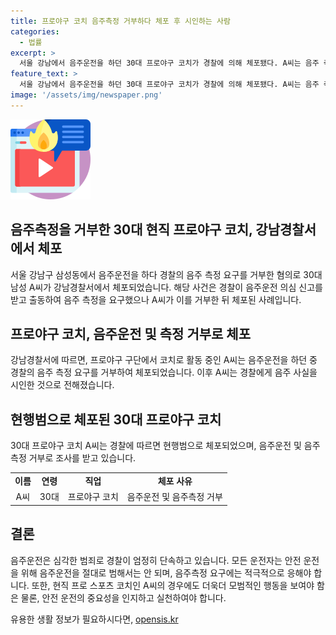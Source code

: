 ```yaml
---
title: 프로야구 코치 음주측정 거부하다 체포 후 시인하는 사람
categories:
  - 법률
excerpt: >
  서울 강남에서 음주운전을 하던 30대 프로야구 코치가 경찰에 의해 체포됐다. A씨는 음주 측정을 거부한 혐의로 조사를 받고 있다. 경찰은 음주운전 의심 신고를 받고 현행범으로 체포했으며, A씨는 이후 음주 사실을 시인했다. 현재 A씨는 프로야구 구단에서 코치로 활동 중이다.
feature_text: >
  서울 강남에서 음주운전을 하던 30대 프로야구 코치가 경찰에 의해 체포됐다. A씨는 음주 측정을 거부한 혐의로 조사를 받고 있다. 경찰은 음주운전 의심 신고를 받고 현행범으로 체포했으며, A씨는 이후 음주 사실을 시인했다. 현재 A씨는 프로야구 구단에서 코치로 활동 중이다.
image: '/assets/img/newspaper.png'
---
```


<p><img src="/assets/img/news.png" alt="rentncar 속보" /></p>

<h2 data-ke-size="size20">음주측정을 거부한 30대 현직 프로야구 코치, 강남경찰서에서 체포</h2>

<p data-ke-size="size16">서울 강남구 삼성동에서 음주운전을 하다 경찰의 음주 측정 요구를 거부한 혐의로 30대 남성 A씨가 강남경찰서에서 체포되었습니다. 해당 사건은 경찰이 음주운전 의심 신고를 받고 출동하여 음주 측정을 요구했으나 A씨가 이를 거부한 뒤 체포된 사례입니다.</p>

<h2 data-ke-size="size26">프로야구 코치, 음주운전 및 측정 거부로 체포</h2>

<p data-ke-size="size16">강남경찰서에 따르면, 프로야구 구단에서 코치로 활동 중인 A씨는 음주운전을 하던 중 경찰의 음주 측정 요구를 거부하여 체포되었습니다. 이후 A씨는 경찰에게 음주 사실을 시인한 것으로 전해졌습니다.</p>

<h2 data-ke-size="size26">현행범으로 체포된 30대 프로야구 코치</h2>

<p data-ke-size="size16">30대 프로야구 코치 A씨는 경찰에 따르면 현행범으로 체포되었으며, 음주운전 및 음주측정 거부로 조사를 받고 있습니다.</p>

<table>
    <tr>
        <td style="text-align: center; height: 17px;"><b>이름</b></td>
        <td style="text-align: center; height: 17px;"><b>연령</b></td>
        <td style="text-align: center; height: 17px;"><b>직업</b></td>
        <td style="text-align: center; height: 17px;"><b>체포 사유</b></td>
    </tr>
    <tr>
        <td style="text-align: center; height: 17px;">A씨</td>
        <td style="text-align: center; height: 17px;">30대</td>
        <td style="text-align: center; height: 17px;">프로야구 코치</td>
        <td style="text-align: center; height: 17px;">음주운전 및 음주측정 거부</td>
    </tr>
</table>

<h2 data-ke-size="size26">결론</h2>

<p data-ke-size="size16">음주운전은 심각한 범죄로 경찰이 엄정히 단속하고 있습니다. 모든 운전자는 안전 운전을 위해 음주운전을 절대로 범해서는 안 되며, 음주측정 요구에는 적극적으로 응해야 합니다. 또한, 현직 프로 스포츠 코치인 A씨의 경우에도 더욱더 모범적인 행동을 보여야 함은 물론, 안전 운전의 중요성을 인지하고 실천하여야 합니다.</p>
유용한 생활 정보가 필요하시다면, <a href="https://opensis.kr" rel="dofollow">opensis.kr</a>


